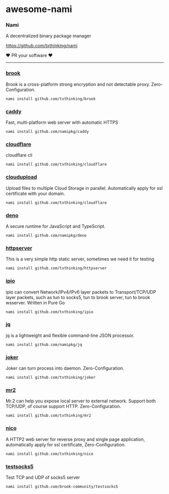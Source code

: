# awesome-nami

### Nami

A decentralized binary package manager

https://github.com/txthinking/nami

❤️ PR your software ❤️

---

### [brook](https://github.com/txthinking/brook)

Brook is a cross-platform strong encryption and not detectable proxy. Zero-Configuration.

```
nami install github.com/txthinking/brook
```

### [caddy](https://github.com/namipkg/caddy)

Fast, multi-platform web server with automatic HTTPS

```
nami install github.com/namipkg/caddy
```

### [cloudflare](https://github.com/txthinking/cloudflare)

cloudflare cli

```
nami install github.com/txthinking/cloudflare
```

### [cloudupload](https://github.com/txthinking/cloudupload)

Upload files to multiple Cloud Storage in parallel. Automatically apply for ssl certificate with your domain.

```
nami install github.com/txthinking/cloudflare
```

### [deno](https://github.com/namipkg/deno)

A secure runtime for JavaScript and TypeScript.

```
nami install github.com/namipkg/deno
```

### [httpserver](https://github.com/txthinking/httpserver)

This is a very simple http static server, sometimes we need it for testing

```
nami install github.com/txthinking/httpserver
```

### [ipio](https://github.com/txthinking/ipio)

ipio can convert Network/IPv4/IPv6 layer packets to Transport/TCP/UDP layer packets, such as tun to socks5, tun to brook server, tun to brook wsserver. Written in Pure Go

```
nami install github.com/txthinking/ipio
```

### [jq](https://github.com/namipkg/jq)

jq is a lightweight and flexible command-line JSON processor.

```
nami install github.com/namipkg/jq
```

### [joker](https://github.com/txthinking/joker)

Joker can turn process into daemon. Zero-Configuration.

```
nami install github.com/txthinking/joker
```

### [mr2](https://github.com/txthinking/mr2)

Mr.2 can help you expose local server to external network. Support both TCP/UDP, of course support HTTP. Zero-Configuration.

```
nami install github.com/txthinking/mr2
```

### [nico](https://github.com/txthinking/nico)

A HTTP2 web server for reverse proxy and single page application, automatically apply for ssl certificate, Zero-Configuration.

```
nami install github.com/txthinking/nico
```

### [testsocks5](https://github.com/brook-community/testsocks5)

Test TCP and UDP of socks5 server

```
nami install github.com/brook-community/testsocks5
```




